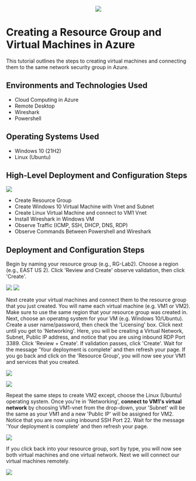 <p align="center">
<img src="https://i.imgur.com/tUjfXAc.png alt="Microsoft Azure Logo"/>
</p>

<h1>Creating a Resource Group and Virtual Machines in Azure</h1>
This tutorial outlines the steps to creating virtual machines and connecting them to the same network security group in Azure.<br />

<h2>Environments and Technologies Used</h2>

- Cloud Computing in Azure  
- Remote Desktop
- Wireshark
- Powershell

<h2>Operating Systems Used </h2>

- Windows 10 (21H2)
- Linux (Ubuntu)

<h2>High-Level Deployment and Configuration Steps</h2>

<p>
<img src= https://i.imgur.com/4XCsQoC.png
</p>
  
- Create Resource Group 
- Create Windows 10 Virtual Machine with Vnet and Subnet
- Create Linux Virtual Machine and connect to VM1 Vnet
- Install Wireshark in Windows VM
- Observe Traffic (ICMP, SSH, DHCP, DNS, RDP)
- Observe Commands Between Powershell and Wireshark

<h2>Deployment and Configuration Steps</h2>

<p> Begin by naming your resource group (e.g., RG-Lab2). Choose a region (e.g., EAST US 2). Click 'Review and Create' observe validation, then click 'Create'.   
</p>
<p>
<img src= https://i.imgur.com/fX1aTAX.png 
<p>
<img src= https://i.imgur.com/UQWExyF.png
</p>

<br />

<p> Next create your virtual machines and connect them to the resource group that you just created. You will name each virtual machine (e.g. VM1 or VM2). Make sure to use the same region that your resource group was created in. Next, choose an operatng system for your VM (e.g. Windows 10/Ubuntu). Create a user name/password, then check the 'Licensing' box. Click next until you get to 'Networking'. Here, you will be creating a Virtual Network, Subnet, Public IP address, and notice that you are using inbound RDP Port 3389. Click 'Review + Create'. If validation passes, click 'Create'. Wait for the message 'Your deployment is complete' and then refresh your page. If you go back and click on the 'Resource Group', you will now see your VM1 and services that you created.  
</p>

<p>
<img src= https://i.imgur.com/wwS8T8i.png
</p>
  
<p>
<img src= https://i.imgur.com/zFOyfJn.png
</p>
  
<p>Repeat the same steps to create VM2 except, choose the Linux (Ubuntu) operating system. Once you're in 'Networking', <b>connect to VM1's virtual network</b> by choosing VM1-vnet from the drop-down, your 'Subnet' will be the same as your VM1 and a new 'Public IP' will be assigned for VM2. Notice that you are now using inbound SSH Port 22. Wait for the message 'Your deployment is complete' and then refresh your page.  
</p> 

<p>
<img src= https://i.imgur.com/8ofVEv2.png
</p>

<p>If you click back into your resource group, sort by type, you will now see both virtual machines and one virtual network. Next we will connect our virtual machines remotely. </p>
<p>
<img src= https://i.imgur.com/dLkMeG9.png
</p>
  
<br />
